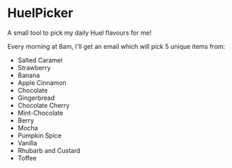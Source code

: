 # HuelPicker

A small tool to pick my daily Huel flavours for me!

Every morning at 8am, I'll get an email which will pick 5 unique items from:

- Salted Caramel
- Strawberry
- Banana
- Apple Cinnamon
- Chocolate
- Gingerbread
- Chocolate Cherry
- Mint-Chocolate
- Berry
- Mocha
- Pumpkin Spice
- Vanilla
- Rhubarb and Custard
- Toffee
